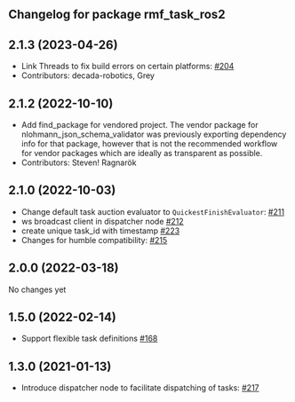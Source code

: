 ## Changelog for package rmf_task_ros2

2.1.3 (2023-04-26)
------------------
* Link Threads to fix build errors on certain platforms: [#204](https://github.com/open-rmf/rmf_ros2/issues/204)
* Contributors: decada-robotics, Grey

2.1.2 (2022-10-10)
------------------
* Add find_package for vendored project.
  The vendor package for nlohmann_json_schema_validator was previously
  exporting dependency info for that package, however that is not the
  recommended workflow for vendor packages which are ideally as
  transparent as possible.
* Contributors: Steven! Ragnarök


2.1.0 (2022-10-03)
------------------
* Change default task auction evaluator to `QuickestFinishEvaluator`: [#211](https://github.com/open-rmf/rmf_ros2/pull/211)
* ws broadcast client in dispatcher node [#212](https://github.com/open-rmf/rmf_ros2/pull/212)
* create unique task_id with timestamp [#223](https://github.com/open-rmf/rmf_ros2/pull/223)
* Changes for humble compatibility: [#215](https://github.com/open-rmf/rmf_ros2/issues/215)

2.0.0 (2022-03-18)
------------------
No changes yet

1.5.0 (2022-02-14)
------------------
* Support flexible task definitions [#168](https://github.com/open-rmf/rmf_ros2/pull/168)

1.3.0 (2021-01-13)
------------------
* Introduce dispatcher node to facilitate dispatching of tasks: [#217](https://github.com/osrf/rmf_core/pull/217)
